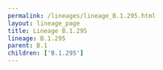```yaml
---
permalink: /lineages/lineage_B.1.295.html
layout: lineage_page
title: Lineage B.1.295
lineage: B.1.295
parent: B.1
children: ['B.1.295']
---
```

